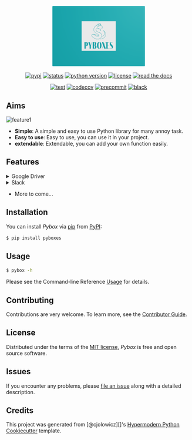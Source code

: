 <div align="center">

<img src="https://raw.githubusercontent.com/cauliyang/pybox/main/docs/_static/logo.png" width=50% alt="logo">

[![pypi](https://img.shields.io/pypi/v/pyboxes.svg)](https://pypi.org/project/pyboxes/)
[![status](https://img.shields.io/pypi/status/pyboxes.svg)](https://pypi.org/project/pyboxes/)
[![python version](https://img.shields.io/pypi/pyversions/pyboxes)](https://pypi.org/project/pyboxes)
[![license](https://img.shields.io/pypi/l/pyboxes)](https://opensource.org/licenses/MIT)
[![read the docs](https://img.shields.io/readthedocs/pyboxes/latest.svg?label=Read%20the%20Docs)](https://pyboxes.readthedocs.io/)

[![test](https://github.com/cauliyang/pybox/workflows/Tests/badge.svg)](https://github.com/cauliyang/pybox/actions?workflow=Tests)
[![codecov](https://codecov.io/gh/cauliyang/pybox/branch/main/graph/badge.svg)](https://codecov.io/gh/cauliyang/pybox)
[![precommit](https://img.shields.io/badge/pre--commit-enabled-brightgreen?logo=pre-commit&logoColor=white)](https://github.com/pre-commit/pre-commit)
[![black](https://img.shields.io/badge/code%20style-black-000000.svg)](https://github.com/psf/black)

</div>

## Aims

![feature1](https://cdn.jsdelivr.net/gh/cauliyang/blog-image@main//img/20211205150625.png)

- **Simple**: A simple and easy to use Python library for many annoy task.
- **Easy to use**: Easy to use, you can use it in your project.
- **extendable**: Extendable, you can add your own function easily.

## Features

<details>

<summary> Google Driver</summary>

[Google-Driver][]: A simple and easy to download files by sharing link of Google Driver.

For example:

```bash
$ pybox gdriver <url> <name> <size>
```

Detailed usage please see [Usage Documentation][]

</details>

<details>

<summary> Slack</summary>

[Slack][]: A simple and easy to send message to Slack Channel.

For example:

```bash
$ pybox slack [options] <webhook-url>
```

Detailed usage please see [Usage Documentation][]

</details>

- More to come...

## Installation

You can install _Pybox_ via [pip][] from [PyPI][]:

```bash
$ pip install pyboxes
```

## Usage

```bash
$ pybox -h
```

Please see the Command-line Reference [Usage][] for details.

## Contributing

Contributions are very welcome. To learn more, see the [Contributor Guide][].

## License

Distributed under the terms of the [MIT license][],
_Pybox_ is free and open source software.

## Issues

If you encounter any problems, please [file an issue][] along with a detailed description.

## Credits

This project was generated from [@cjolowicz][]'s [Hypermodern Python Cookiecutter][] template.

[//]: # "link"
[cjolowicz]: https://github.com/cjolowicz
[hypermodern python cookiecutter]: https://github.com/cjolowicz/cookiecutter-hypermodern-python
[mit license]: https://opensource.org/licenses/MIT
[pypi]: https://pypi.org/
[file an issue]: https://github.com/cauliyang/pybox/issues
[pip]: https://pip.pypa.io/
[google-driver]: https://www.google.com/drive/
[contributor guide]: https://raw.githubusercontent.com/cauliyang/pybox/main/CONTRIBUTING.rst
[usage]: https://pyboxes.readthedocs.io/en/latest/usage.html
[slack]: https://slack.com/
[usage documentation]: https://pyboxes.readthedocs.io/en/latest/usage.html
